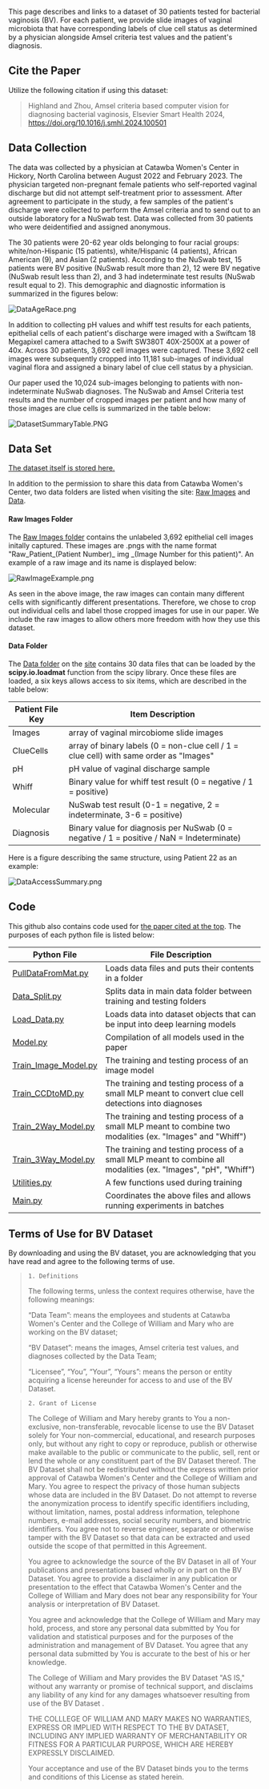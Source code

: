 This page describes and links to a dataset of 30 patients tested for bacterial vaginosis (BV). For each patient, we provide slide images of vaginal microbiota that have corresponding labels of clue cell status as determined by a physician alongside Amsel criteria test values and the patient's diagnosis.

## Cite the Paper

Utilize the following citation if using this dataset:

> Highland and Zhou, Amsel criteria based computer vision for diagnosing bacterial vaginosis, Elsevier Smart Health 2024, https://doi.org/10.1016/j.smhl.2024.100501 

## Data Collection

The data was collected by a physician at Catawba Women's Center in Hickory, North Carolina between August 2022 and February 2023. The physician targeted non-pregnant female patients who self-reported vaginal discharge but did not attempt self-treatment prior to assessment. After agreement to participate in the study, a few samples of the patient's discharge were collected to perform the Amsel criteria and to send out to an outside laboratory for a NuSwab test. Data was collected from 30 patients who were deidentified and assigned anonymous.

The 30 patients were 20-62 year olds belonging to four racial groups: white/non-Hispanic (15 patients), white/Hispanic (4 patients), African American (9), and Asian (2 patients). According to the NuSwab test, 15 patients were BV positive (NuSwab result more than 2), 12 were BV negative (NuSwab result less than 2), and 3 had indeterminate test results (NuSwab result equal to 2). This demographic and diagnostic information is summarized in the figures below:

![DataAgeRace.png](./IMAGES/DataAgeRace.png)

In addition to collecting pH values and whiff test results for each patients, epithelial cells of each patient's discharge were imaged with a Swiftcam 18 Megapixel camera attached to a Swift SW380T 40X-2500X at a power of 40x. Across 30 patients, 3,692 cell images were captured. These 3,692 cell images were subsequently cropped into 11,181 sub-images of individual vaginal flora and assigned a binary label of clue cell status by a physician.

Our paper used the 10,024 sub-images belonging to patients with non-indeterminate NuSwab diagnoses. The NuSwab and Amsel Criteria test results and the number of cropped images per patient and how many of those images are clue cells is summarized in the table below:

![DatasetSummaryTable.PNG](./IMAGES/DatasetSummaryTable.PNG)

## Data Set
[The dataset itself is stored here.](https://wmedu-my.sharepoint.com/:f:/r/personal/gzhou_wm_edu/Documents/HealthComp-DataSets/BVDataset-DanielHighland?csf=1&web=1&e=MHCp8Y)

In addition to the permission to share this data from Catawba Women's Center, two data folders are listed when visiting the site: [Raw Images](https://wmedu-my.sharepoint.com/:f:/r/personal/gzhou_wm_edu/Documents/HealthComp-DataSets/BVDataset-DanielHighland/Raw%20Images?csf=1&web=1&e=TMbyQs) and [Data](https://wmedu-my.sharepoint.com/:f:/r/personal/gzhou_wm_edu/Documents/HealthComp-DataSets/BVDataset-DanielHighland/Data?csf=1&web=1&e=RYYzM1).

#### Raw Images Folder
The [Raw Images folder](https://wmedu-my.sharepoint.com/:f:/r/personal/gzhou_wm_edu/Documents/HealthComp-DataSets/BVDataset-DanielHighland/Raw%20Images?csf=1&web=1&e=TMbyQs) contains the unlabeled 3,692 epithelial cell images initally captured. These images are .pngs with the name format "Raw_Patient_(Patient Number)_ img _(Image Number for this patient)". An example of a raw image and its name is displayed below:

![RawImageExample.png](./IMAGES/RawImageExample.png)

As seen in the above image, the raw images can contain many different cells with significantly different presentations. Therefore, we chose to crop out individual cells and label those cropped images for use in our paper. We include the raw images to allow others more freedom with how they use this dataset.

#### Data Folder

The [Data folder](https://wmedu-my.sharepoint.com/:f:/r/personal/gzhou_wm_edu/Documents/HealthComp-DataSets/BVDataset-DanielHighland/Data?csf=1&web=1&e=RYYzM1) on the [site](https://wmedu-my.sharepoint.com/:f:/r/personal/gzhou_wm_edu/Documents/HealthComp-DataSets/BVDataset-DanielHighland?csf=1&web=1&e=MHCp8Y) contains 30 data files that can be loaded by the **scipy.io.loadmat** function from the scipy library. Once these files are loaded, a six keys allows access to six items, which are described in the table below:

| Patient File Key | Item Description |
| ----- | ----------- |
| Images  | array of vaginal mircobiome slide images |
| ClueCells | array of binary labels (0 = non-clue cell / 1 = clue cell) with same order as "Images" |
| pH | pH value of vaginal discharge sample |
| Whiff | Binary value for whiff test result (0 = negative / 1 = positive) |
| Molecular | NuSwab test result (0-1 = negative, 2 = indeterminate, 3-6 = positive) |
| Diagnosis | Binary value for diagnosis per NuSwab (0 = negative / 1 = positive / NaN = Indeterminate) |

Here is a figure describing the same structure, using Patient 22 as an example:

![DataAccessSummary.png](./IMAGES/DataAccessSummary.png)

## Code

This github also contains code used for [the paper cited at the top](https://nam11.safelinks.protection.outlook.com/?url=https%3A%2F%2Fkwnsfk27.r.eu-west-1.awstrack.me%2FL0%2Fhttps%3A%252F%252Fauthors.elsevier.com%252Fsd%252Farticle%252FS2352-6483(24)00057-6%2F1%2F01020190dc25f1e6-82877439-3763-42ef-b0c7-68d21eeec47a-000000%2FAfySSFDScW4PWk2GapZV7oREkOk%3D383&data=05%7C02%7Cdehighland%40wm.edu%7C26c1d650eaa848726aaa08dcac0f69f8%7Cb93cbc3e661d40588693a897b924b8d7%7C0%7C0%7C638574429413867306%7CUnknown%7CTWFpbGZsb3d8eyJWIjoiMC4wLjAwMDAiLCJQIjoiV2luMzIiLCJBTiI6Ik1haWwiLCJXVCI6Mn0%3D%7C0%7C%7C%7C&sdata=S3S4kgSZTiKC%2BUWNJFHn1pY16%2FoUgidw9FWVQ%2BRfFKs%3D&reserved=0). The purposes of each python file is listed below:

| Python File | File Description |
| ----- | ----------- |
| [PullDataFromMat.py](./CODE/PullDataFromMat.py) | Loads data files and puts their contents in a folder |
| [Data_Split.py](./CODE/Data_Split.py) | Splits data in main data folder between training and testing folders |
| [Load_Data.py](./CODE/Load_Data.py) | Loads data into dataset objects that can be input into deep learning models |
| [Model.py](./CODE/Model.py) | Compilation of all models used in the paper |
| [Train_Image_Model.py](./CODE/Train_Image_Model.py) | The training and testing process of an image model |
| [Train_CCDtoMD.py](./CODE/Train_CCDtoMD.py) | The training and testing process of a small MLP meant to convert clue cell detections into diagnoses |
| [Train_2Way_Model.py](./CODE/Train_2Way_Model.py) | The training and testing process of a small MLP meant to combine two modalities (ex. "Images" and "Whiff") |
| [Train_3Way_Model.py](./CODE/Train_3Way_Model.py) | The training and testing process of a small MLP meant to combine all modalities (ex. "Images", "pH", "Whiff") |
| [Utilities.py](./CODE/Utilities.py) | A few functions used during training |
| [Main.py](./CODE/Main.py) | Coordinates the above files and allows running experiments in batches |

## Terms of Use for BV Dataset

By downloading and using the BV dataset, you are acknowledging that you have read and agree to the following terms of use.

>`1. Definitions`
>
>The following terms, unless the context requires otherwise, have the following meanings:
>
>“Data Team”: means the employees and students at Catawba Women's Center and the College of William and Mary who are working on the BV dataset;
>
>“BV Dataset”: means the images, Amsel criteria test values, and diagnoses collected by the Data Team;
>
>“Licensee”, “You”, “Your”, “Yours”: means the person or entity acquiring a license hereunder for access to and use of the BV Dataset.

>
>`2. Grant of License`
>
>The College of William and Mary hereby grants to You a non-exclusive, non-transferable, revocable license to use the BV Dataset solely for Your non-commercial, educational, and research purposes only, but without any right to copy or reproduce, publish or otherwise make available to the public or communicate to the public, sell, rent or lend the whole or any constituent part of the BV Dataset thereof. The BV Dataset shall not be redistributed without the express written prior approval of Catawba Women's Center and the College of William and Mary. You agree to respect the privacy of those human subjects whose data are included in the BV Dataset. Do not attempt to reverse the anonymization process to identify specific identifiers including, without limitation, names, postal address information, telephone numbers, e-mail addresses, social security numbers, and biometric identifiers. You agree not to reverse engineer, separate or otherwise tamper with the BV Dataset so that data can be extracted and used outside the scope of that permitted in this Agreement.
>
>You agree to acknowledge the source of the BV Dataset in all of Your publications and presentations based wholly or in part on the BV Dataset. You agree to provide a disclaimer in any publication or presentation to the effect that Catawba Women's Center and the College of William and Mary does not bear any responsibility for Your analysis or interpretation of BV Dataset.
>
>You agree and acknowledge that the College of William and Mary may hold, process, and store any personal data submitted by You for validation and statistical purposes and for the purposes of the administration and management of BV Dataset. You agree that any personal data submitted by You is accurate to the best of his or her knowledge.
>
>The College of William and Mary provides the BV Dataset "AS IS," without any warranty or promise of technical support, and disclaims any liability of any kind for any damages whatsoever resulting from use of the BV Dataset .
>
>THE COLLLEGE OF WILLIAM AND MARY MAKES NO WARRANTIES, EXPRESS OR IMPLIED WITH RESPECT TO THE BV DATASET, INCLUDING ANY IMPLIED WARRANTY OF MERCHANTABILITY OR FITNESS FOR A PARTICULAR PURPOSE, WHICH ARE HEREBY EXPRESSLY DISCLAIMED.
>
>Your acceptance and use of the BV Dataset binds you to the terms and conditions of this License as stated herein.
